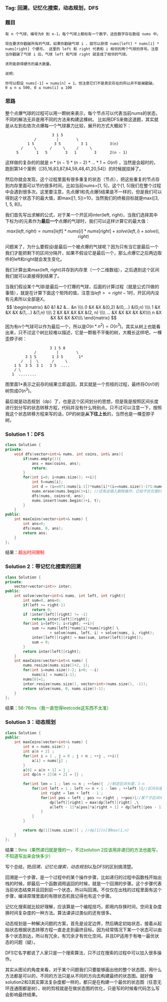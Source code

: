 ### Tag: 回溯，记忆化搜索，动态规划，DFS
### 题目
```
有 n 个气球，编号为0 到 n-1，每个气球上都标有一个数字，这些数字存在数组 nums 中。

现在要求你戳破所有的气球。如果你戳破气球 i ，就可以获得 nums[left] * nums[i] * nums[right] 个硬币。 这里的 left 和 right 代表和 i 相邻的两个气球的序号。注意当你戳破了气球 i 后，气球 left 和气球 right 就变成了相邻的气球。

求所能获得硬币的最大数量。

说明:

你可以假设 nums[-1] = nums[n] = 1，但注意它们不是真实存在的所以并不能被戳破。
0 ≤ n ≤ 500, 0 ≤ nums[i] ≤ 100
```
### 思路
整个点爆气球的过程可以用一颗树来表示，每个节点可以代表当前nums的状态，不同的解法无非是用不同的方法来构建这棵树。
比如用DFS来做这道题，其实就是从左到右依次点爆每一个气球暴力比较，展开的方式大概如下：

                         3 1 5
                 /   	   |        \
              1 5         3 5         3 1          3(n)
           /     \      /     \     /     \ 
         5        1   5        3   1        3      2(n - 1)

这样做的复杂的的就是 $n*(n-1)*(n-2)*…*1 = O(n!)$ ，当然是会超时的，跑到第14个案例（[35,16,83,87,84,59,48,41,20,54]）的时候就挂掉了。

然后你就会发现，这个过程里面有很多重复的状态（节点），把这些重复的节点存到内存里面可以节约很多时间，比如当前nums=[1, 5]，这个[1, 5]我们在整个过程中会遇到很多次。这里要注意，先点爆1和先点爆5结果是不一样的，但是我们可以得到这个状态下的最大值，即max([1, 5])=10，当然我们的终极目标就是max([3, 1, 5, 8])。

我们首先写出求解的公式，对于某一个开区间inter(left, right)，当我们选择其中下标为i的元素作为**最后一个**点爆的气球时，我们可以这样计算它的最大值：

$$max(left, right)= nums[left]*nums[i]*nums[right] + solve(left, i) + solve(i, right)  \tag{1}$$

问题来了，为什么要假设i是最后一个被点爆的气球呢？因为只有当它是最后一个我们才能把剩下的区间分隔开，如果不假设它是最后一个，那么点爆它之后两边取件的left和right就会发生变化。

我们计算出来max(left, right)并存到内存里（一个二维数组），之后遇到这个区间我们就可以直接得到结果了。

当我们假设某个气球i是最后一个打爆的气球，后面的计算过程（就是公式(1)做的事情），就是在计算下面这个矩阵的值，注意当$left>=right-1$时，开区间内没有元素所以全部是$X$。
$$
 \begin{matrix}
      &0 &1 &2 &... &n   \\\\
    0 &X &X &(0,2) &(0,...) &(0,n)  \\\\
    1 &X &X &X &(1,...) &(1,n)  \\\\
    2 &X &X &X &X &(2, n)  \\\\
    ... &X &X &X &X  &X\\\\
    n &X &X &X &X &X\\\\
 \end{matrix} 
$$
因为有n个气球可以作为最后一个，所以是$O(n* n^2)=O(n^3)$。其实从树上也能看出来，只不过这个树比较难以描述，它是一颗极不平衡的树，大概长这样吧，一棵歪脖子树：

                        3 1 5 8
                 /   	   |        \
             3 1 5       1 3 5       1*           
           /   |  \      /     \         
        1 5  3 5  3 1   3 5  ....                 
        / \
       1  ........

图里面1*表示之前存的结果立即返回，其实就是一个剪枝的过程，最终将$O(n!)$的树剪成$O(n^3)$。

最后就是动态规划（dp）了，也是这个区间划分的思想，但是我是按照区间长度进行划分写的状态转移方程，代码并没有什么特别点。只不过可以注意一下，按照我这个状态转移方程来写的话，DP的树是**从下往上长**的，当然也是一棵歪脖子树。

### Solution 1：DFS
```C++
class Solution {
private:
    void dfs(vector<int>& nums, int coins, int& ans){
        if(nums.empty()){
            ans = max(coins, ans);
            return;
        }
        for(int i=0; i<nums.size(); ++i){
            int t=nums[i];
            int d = (i==0?1:nums[i-1])*nums[i]*(i==nums.size()-1?1:nums[i+1]);
            nums.erase(nums.begin()+i); //还有这插入删除操作，已经不仅仅是O(n!)的问题了，慢的一
            dfs(nums, coins+d, ans);
            nums.insert(nums.begin()+i, t);
        }
    }
public:
    int maxCoins(vector<int>& nums) {
        int ans=0;
        dfs(nums, 0, ans);
        return ans;
    }
};
```
结果：<font color=red>超出时间限制</font>

### Solution 2：带记忆化搜索的回溯
```C++
class Solution {
private:
    vector<vector<int>> inter;
public:
    int solve(vector<int>& nums, int left, int right){
        int sum=0, ans=0;
        if(left >= right-1)
            return 0;
        if (inter[left][right] != -1)
            return inter[left][right];
        for(int i=left+1; i<right; ++i){
            sum += nums[left]*nums[i]*nums[right] \
                    + solve(nums, left, i) + solve(nums, i, right);
            inter[left][right] = max(sum, inter[left][right]);
            sum = 0;
        }
        return inter[left][right];
    }
    int maxCoins(vector<int>& nums) {
        nums.resize(nums.size()+2, 1);
        for(int i=nums.size()-2; i>0; --i)
            nums[i] = nums[i-1];
        nums[0]=1;
        inter.resize(nums.size(), vector<int>(nums.size(), -1));
        return solve(nums, 0, nums.size()-1);
    }
};
```
结果：<font color=green>56-76ms（我一直觉得leetcode这东西不太准）</font>

### Solution 3：动态规划
```C++
class Solution {
public:
    int maxCoins(vector<int>& nums) {
        int n = nums.size() ;
        int a[n + 2] ;
        for(int i = 1 , j = 0 ; j < n ; ++j , ++i){
            a[i] = nums[j] ;
        }
        a[0] = a[n + 1] = 1 ;
        int dp[n + 2][n + 2] = {} ;
        
        for(int len = 1 ; len <= n ; ++len){  //制定区间长度，1-n
            for(int left = 1 ; left <= n + 1 - len ; ++left ){//区间长度为len的所有子区间
                int right = len + left - 1 ;
                for(int pos = left ; pos <= right ; ++pos){//某个子区间中假定下标为pos的气球为最后一个点爆的
                    dp[left][right] = max(dp[left][right] ,\
                    a[left - 1]*a[pos]*a[right + 1] + dp[left][pos - 1] + dp[pos + 1][right]) ;
                }
            }
        }
        
        return dp[1][nums.size()] ; //dp[1][n]即max(1,n)
    }
};
```
结果：<font color=green>9ms（果然递归就是慢的一，不过solution 2应该用非递归的方法也能写，不知道写出来会快多少）</font>

写个总结，把*回溯，记忆化搜索，动态规划*以及*DFS*的区别搞清楚。

回溯是一个步骤，是一个过程中的某个操作步骤，比如递归的过程中函数栈开始出栈的时候，即最后一个函数调用返回的时候，就是一个回溯的步骤。这个步骤代表当前状态结束并且回到前一个状态，所以叫回溯。不仅仅在出栈的过程里面有这个步骤，编译原理里面的有限状态机我记得也有这个步骤。

记忆化搜索就比较好理解，应该算是一个编程技巧，即用内存换时间，空间复杂度换时间复杂度的一种方法。算法课讲过类似的还有很多。

动态规划是一种解决问题的方案，首先是设定边界，然后确定初始状态，接着从起始状态根据状态转移方程一直走走到最终目标。因为经常情况下某一个状态可以由多个状态到达，所以有冗余，有冗余才有优化空间。并且DP适用于有唯一最优状态的问题（疑）。

DFS它名字都说了人家只是一个搜索算法，只不过在搜索的过程中可以加入很多操作。

其实从图论的角度来看，对于某个问题我们只要能够画出他的整个状态图，用什么方法都是可以的，不同的方法只是从不同的方向去构建最终的状态图。就好像solution2和3其实算法复杂度都一样的，都只是在构建一个最优的状态图（任意无环连通图都是树），树的剪枝就是在做状态图的优化，只是写的时候看代码怎么写会影响最终结果。
